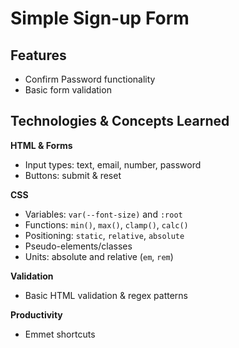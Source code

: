 # Simple Sign-up Form

## Features
- Confirm Password functionality
- Basic form validation

## Technologies & Concepts Learned

**HTML & Forms**  
- Input types: text, email, number, password  
- Buttons: submit & reset  

**CSS**  
- Variables: `var(--font-size)` and `:root`  
- Functions: `min()`, `max()`, `clamp()`, `calc()`  
- Positioning: `static`, `relative`, `absolute`  
- Pseudo-elements/classes  
- Units: absolute and relative (`em`, `rem`)  

**Validation**  
- Basic HTML validation & regex patterns  

**Productivity**  
- Emmet shortcuts